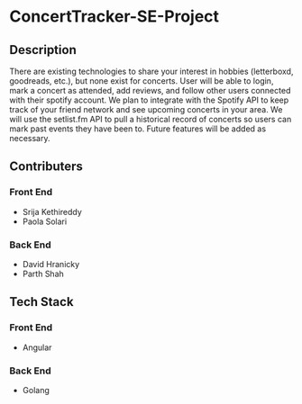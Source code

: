 # ConcertTracker-SE-Project

## Description

There are existing technologies to share your interest in hobbies (letterboxd, goodreads, etc.), but none exist for concerts. User will be able to login, mark a concert as attended, add reviews, and follow other users connected with their spotify account. We plan to integrate with the Spotify API to keep track of your friend network and see upcoming concerts in your area. We will use the setlist.fm API to pull a historical record of concerts so users can mark past events they have been to. Future features will be added as necessary.


## Contributers

### Front End
- Srija Kethireddy
- Paola Solari

### Back End
- David Hranicky
- Parth Shah

## Tech Stack

### Front End
- Angular 
### Back End
- Golang